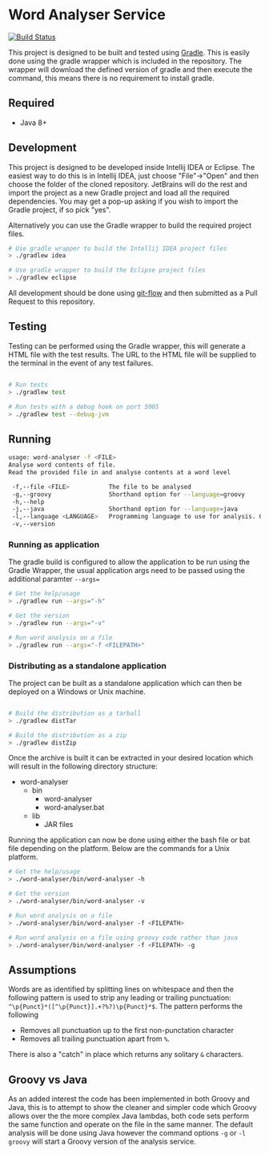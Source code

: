 # Word Analyser Service

 [![Build Status](https://travis-ci.org/olliefreeman/word-analyser.svg?branch=master)](https://travis-ci.org/olliefreeman/word-analyser)
 
 This project is designed to be built and tested using [Gradle](https://docs.gradle.org/current/userguide/userguide.html).
 This is easily done using the gradle wrapper which is included in the repository. 
 The wrapper will download the defined version of gradle and then execute the command, this means there is no requirement to install gradle.
 
## Required 

* Java 8+ 

## Development

This project is designed to be developed inside Intellij IDEA or Eclipse. 
The easiest way to do this is in Intellij IDEA, just choose "File"->"Open" and then choose the folder of the cloned repository.
JetBrains will do the rest and import the project as a new Gradle project and load all the required dependencies. 
You may get a pop-up asking if you wish to import the Gradle project, if so pick "yes".

Alternatively you can use the Gradle wrapper to build the required project files.

```bash
# Use gradle wrapper to build the Intellij IDEA project files
> ./gradlew idea

# Use gradle wrapper to build the Eclipse project files
> ./gradlew eclipse
``` 

All development should be done using [git-flow](https://nvie.com/posts/a-successful-git-branching-model/) and then submitted as a Pull Request to this repository.

## Testing

Testing can be performed using the Gradle wrapper, this will generate a HTML file with the test results. 
The URL to the HTML file will be supplied to the terminal in the event of any test failures.

```bash

# Run tests
> ./gradlew test

# Run tests with a debug hook on port 5005
> ./gradlew test --debug-jvm

``` 

## Running

```bash
usage: word-analyser -f <FILE>
Analyse word contents of file.
Read the provided file in and analyse contents at a word level

 -f,--file <FILE>           The file to be analysed
 -g,--groovy                Shorthand option for --language=groovy
 -h,--help
 -j,--java                  Shorthand option for --language=java
 -l,--language <LANGUAGE>   Programming language to use for analysis. One of 'java' or 'groovy', default is 'java'.
 -v,--version

```

### Running as application

The gradle build is configured to allow the application to be run using the Gradle Wrapper, the usual application args need to be passed using the
additional paramter `--args=`

```bash
# Get the help/usage
> ./gradlew run --args="-h"

# Get the version
> ./gradlew run --args="-v"

# Run word analysis on a file
> ./gradlew run --args="-f <FILEPATH>"
```

### Distributing as a standalone application

The project can be built as a standalone application which can then be deployed on a Windows or Unix machine.

```bash

# Build the distribution as a tarball
> ./gradlew distTar

# Build the distribution as a zip
> ./gradlew distZip

```

Once the archive is built it can be extracted in your desired location which will result in the following directory structure:


* word-analyser
  * bin
    * word-analyser
    * word-analyser.bat
  * lib
    * JAR files
    
 Running the application can now be done using either the bash file or bat file depending on the platform.
 Below are the commands for a Unix platform.
 
 
```bash
# Get the help/usage
> ./word-analyser/bin/word-analyser -h

# Get the version
> ./word-analyser/bin/word-analyser -v

# Run word analysis on a file
> ./word-analyser/bin/word-analyser -f <FILEPATH>

# Run word analysis on a file using groovy code rather than java
> ./word-analyser/bin/word-analyser -f <FILEPATH> -g

```

## Assumptions

Words are as identified by splitting lines on whitespace and then the following pattern is used to strip any leading or trailing punctuation:
`^\p{Punct}*([^\p{Punct}].+?%?)\p{Punct}*$`.
The pattern performs the following
* Removes all punctuation up to the first non-punctation character
* Removes all trailing punctuation apart from `%`.

There is also a "catch" in place which returns any solitary `&` characters. 

## Groovy vs Java

As an added interest the code has been implemented in both Groovy and Java, 
this is to attempt to show the cleaner and simpler code which Groovy allows over the the more complex Java lambdas,
both code sets perform the same function and operate on the file in the same manner.
The default analysis will be done using Java however the command options `-g` or `-l groovy` will start a Groovy version of the analysis service.
